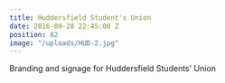```yaml
---
title: Huddersfield Student's Union
date: 2016-09-28 22:45:00 Z
position: 82
image: "/uploads/HUD-2.jpg"
---
```


Branding and signage for Huddersfield Students' Union